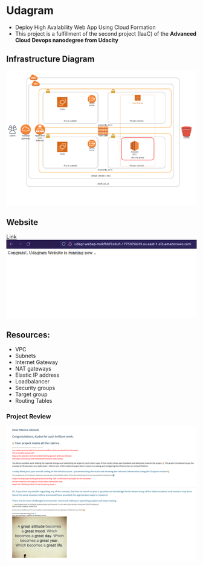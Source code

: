 # Udagram
* Deploy High Avalability Web App Using Cloud Formation
* This project is a fulfillment of the second project (IaaC) of the **Advanced Cloud Devops nanodegree from Udacity**
## Infrastructure Diagram
![Alt text](https://github.com/menna15/Udagram/blob/main/infrastructure%20diagram.png?raw=true "Title")

## Website
[Link](http://Udagr-WebAp-MVKFHBF2A9UH-1775978649.us-east-1.elb.amazonaws.com)
![This is image](https://github.com/menna15/Udagram/blob/main/screenshots/Screenshot%20from%202022-09-22%2018-36-11.png)



## Resources:
- VPC
- Subnets
- Internet Gateway
- NAT gateways
- Elastic IP address
- Loadbalancer
- Security groups
- Target group
- Routing Tables

### Project Review
![Alt text](https://github.com/menna15/Udagram/blob/main/screenshots/Screenshot%20from%202022-09-22%2018-33-54.png?raw=true "Title")


